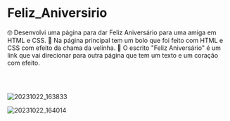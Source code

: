 # Feliz_Aniversirio

🤓 Desenvolvi uma página para dar Feliz Aniversário para uma amiga em HTML e CSS.
🎂 Na página principal tem um bolo que foi feito com HTML e CSS com efeito da chama da velinha. 
💖 O escrito "Feliz Aniversário" é um link que vai direcionar para outra página que tem um texto e um coração com efeito. 

##
<br>


![20231022_163833](https://github.com/CarolCapel/Feliz_Aniversirio/assets/108011375/fa55f46a-f95a-4016-bc71-95f62f8c80a0)

![20231022_164014](https://github.com/CarolCapel/Feliz_Aniversirio/assets/108011375/741d817a-8307-4669-bafe-9eb145083ac5)
